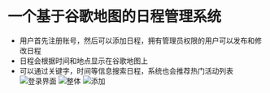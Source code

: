 # 一个基于谷歌地图的日程管理系统
+ 用户首先注册账号，然后可以添加日程，拥有管理员权限的用户可以发布和修改日程
+ 日程会根据时间和地点显示在谷歌地图上
+ 可以通过关键字，时间等信息搜索日程，系统也会推荐热门活动列表
![登录界面](https://github.com/NaughtyFishRei/EventSystem/raw/master/Photo/login.PNG)
![整体](https://github.com/NaughtyFishRei/EventSystem/raw/master/Photo/whole.PNG)
![添加](https://github.com/NaughtyFishRei/EventSystem/raw/master/Photo/add.PNG)
